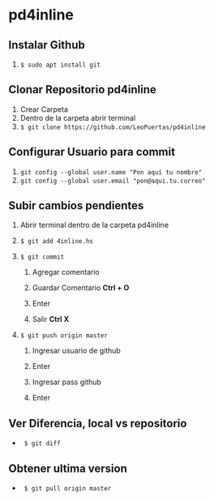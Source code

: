 # pd4inline

## Instalar Github
1. ``` $ sudo apt install git ``` 

## Clonar Repositorio pd4inline
1. Crear Carpeta
2. Dentro de la carpeta abrir terminal
3. ``` $ git clone https://github.com/LeoPuertas/pd4inline ```

## Configurar Usuario para commit
1. ``` git config --global user.name "Pon aquí tu nombre"  ```
2. ``` git config --global user.email "pon@aqui.tu.correo" ```

## Subir cambios pendientes
1. Abrir terminal dentro de la carpeta pd4inline

2. ``` $ git add 4inline.hs     ```

3. ``` $ git commit             ```      

	1. Agregar comentario 

	2. Guardar Comentario **Ctrl + O**

	3. Enter 

	4. Salir **Ctrl X**

4. ``` $ git push origin master ```      

	1. Ingresar usuario de github 

	2. Enter 

	3. Ingresar pass github 

	4. Enter

## Ver Diferencia, local vs repositorio
 - ``` $ git diff``` 

## Obtener ultima version
 - ``` $ git pull origin master``` 
